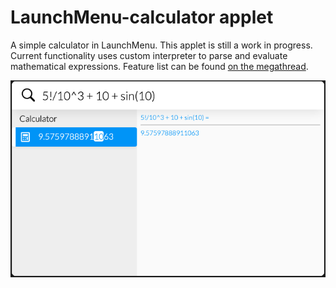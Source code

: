 # LaunchMenu-calculator applet

A simple calculator in LaunchMenu. This applet is still a work in progress. Current functionality uses custom interpreter to parse and evaluate mathematical expressions. Feature list can be found [on the megathread](https://github.com/LaunchMenu/LaunchMenu/issues/116).

![calc](docs/calculatorExample.png)
